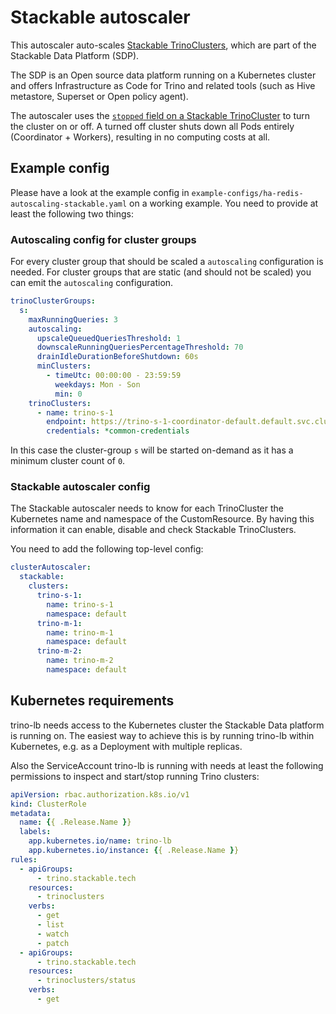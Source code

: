 # Stackable autoscaler

This autoscaler auto-scales [Stackable TrinoClusters](https://docs.stackable.tech/home/stable/trino/), which are part of the Stackable Data Platform (SDP).

The SDP is an Open source data platform running on a Kubernetes cluster and offers Infrastructure as Code for Trino and related tools (such as Hive metastore, Superset or Open policy agent).

The autoscaler uses the [`stopped` field on a Stackable TrinoCluster](https://docs.stackable.tech/home/stable/concepts/operations/cluster_operations) to turn the cluster on or off.
A turned off cluster shuts down all Pods entirely (Coordinator + Workers), resulting in no computing costs at all.

## Example config
Please have a look at the example config in `example-configs/ha-redis-autoscaling-stackable.yaml` on a working example.
You need to provide at least the following two things:

### Autoscaling config for cluster groups
For every cluster group that should be scaled a `autoscaling` configuration is needed.
For cluster groups that are static (and should not be scaled) you can emit the `autoscaling` configuration.

```yaml
trinoClusterGroups:
  s:
    maxRunningQueries: 3
    autoscaling:
      upscaleQueuedQueriesThreshold: 1
      downscaleRunningQueriesPercentageThreshold: 70
      drainIdleDurationBeforeShutdown: 60s
      minClusters:
        - timeUtc: 00:00:00 - 23:59:59
          weekdays: Mon - Son
          min: 0
    trinoClusters:
      - name: trino-s-1
        endpoint: https://trino-s-1-coordinator-default.default.svc.cluster.local:8443
        credentials: *common-credentials
```

In this case the cluster-group `s` will be started on-demand as it has a minimum cluster count of `0`.

### Stackable autoscaler config
The Stackable autoscaler needs to know for each TrinoCluster the Kubernetes name and namespace of the CustomResource.
By having this information it can enable, disable and check Stackable TrinoClusters.

You need to add the following top-level config:

```yaml
clusterAutoscaler:
  stackable:
    clusters:
      trino-s-1:
        name: trino-s-1
        namespace: default
      trino-m-1:
        name: trino-m-1
        namespace: default
      trino-m-2:
        name: trino-m-2
        namespace: default
```

## Kubernetes requirements

trino-lb needs access to the Kubernetes cluster the Stackable Data platform is running on.
The easiest way to achieve this is by running trino-lb within Kubernetes, e.g. as a Deployment with multiple replicas.

Also the ServiceAccount trino-lb is running with needs at least the following permissions to inspect and start/stop running Trino clusters:

```yaml
apiVersion: rbac.authorization.k8s.io/v1
kind: ClusterRole
metadata:
  name: {{ .Release.Name }}
  labels:
    app.kubernetes.io/name: trino-lb
    app.kubernetes.io/instance: {{ .Release.Name }}
rules:
  - apiGroups:
      - trino.stackable.tech
    resources:
      - trinoclusters
    verbs:
      - get
      - list
      - watch
      - patch
  - apiGroups:
      - trino.stackable.tech
    resources:
      - trinoclusters/status
    verbs:
      - get

```
